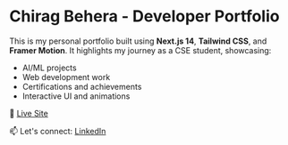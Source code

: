 # Chirag Behera - Developer Portfolio

This is my personal portfolio built using **Next.js 14**, **Tailwind CSS**, and **Framer Motion**. It highlights my journey as a CSE student, showcasing:
- AI/ML projects
- Web development work
- Certifications and achievements
- Interactive UI and animations

🔗 [Live Site]([https://your-portfolio-link.com](https://chiragbehera.netlify.app/))

📫 Let's connect: [LinkedIn](https://linkedin.com/in/chiragbehera)
